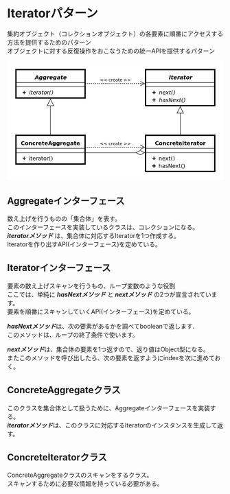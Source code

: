# Iteratorパターン

集約オブジェクト（コレクションオブジェクト）の各要素に順番にアクセスする方法を提供するためのパターン  
オブジェクトに対する反復操作をおこなうための統一APIを提供するパターン

![クラス図](./src/class_chart.png)

## Aggregateインターフェース
数え上げを行うものの「集合体」を表す。  
このインターフェースを実装しているクラスは、コレクションになる。  
***iteratorメソッド*** は、集合体に対応するIteratorを1つ作成する。  
Iteratorを作り出すAPI(インターフェース)を定めている。

## Iteratorインターフェース
要素の数え上げスキャンを行うもの、ループ変数のような役割  
ここでは、単純に ***hasNextメソッド*** と ***nextメソッド*** の2つが宣言されています。  
要素を順番にスキャンしていくAPI(インターフェース)を定めている。
   
***hasNextメソッド***は、次の要素があるかを調べてbooleanで返します.  
このメソッドは、ループの終了条件で使います。

***nextメソッド***は、集合体の要素を1つ返すので、返り値はObject型になる。  
またこのメソッドを呼び出したら、次の要素を返すようにindexを次に進めておく。

## ConcreteAggregateクラス
このクラスを集合体として扱うために、Aggregateインターフェースを実装する。  
***iteratorメソッド***は、このクラスに対応するIteratorのインスタンスを生成して返す。


## ConcreteIteratorクラス
ConcreteAggregateクラスのスキャンをするクラス。  
スキャンするために必要な情報を持っている必要がある。
